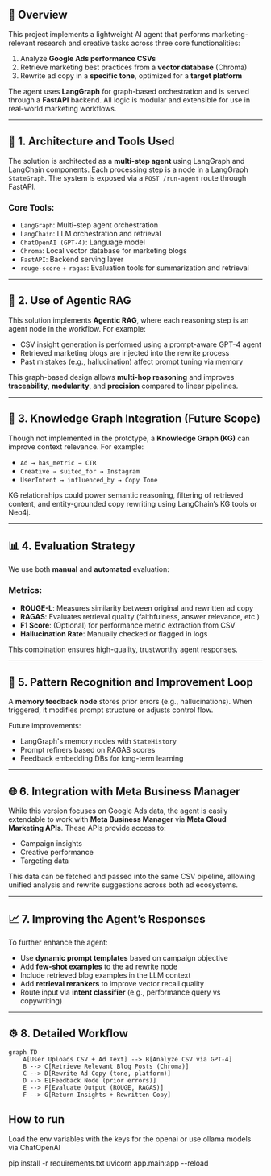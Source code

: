 
## 🧠 Overview

This project implements a lightweight AI agent that performs marketing-relevant research and creative tasks across three core functionalities:

1. Analyze **Google Ads performance CSVs**
2. Retrieve marketing best practices from a **vector database** (Chroma)
3. Rewrite ad copy in a **specific tone**, optimized for a **target platform**

The agent uses **LangGraph** for graph-based orchestration and is served through a **FastAPI** backend. All logic is modular and extensible for use in real-world marketing workflows.

---

## 🧱 1. Architecture and Tools Used

The solution is architected as a **multi-step agent** using LangGraph and LangChain components. Each processing step is a node in a LangGraph `StateGraph`. The system is exposed via a `POST /run-agent` route through FastAPI.

### Core Tools:
- `LangGraph`: Multi-step agent orchestration
- `LangChain`: LLM orchestration and retrieval
- `ChatOpenAI (GPT-4)`: Language model
- `Chroma`: Local vector database for marketing blogs
- `FastAPI`: Backend serving layer
- `rouge-score` + `ragas`: Evaluation tools for summarization and retrieval

---

## 🔁 2. Use of Agentic RAG

This solution implements **Agentic RAG**, where each reasoning step is an agent node in the workflow. For example:

- CSV insight generation is performed using a prompt-aware GPT-4 agent
- Retrieved marketing blogs are injected into the rewrite process
- Past mistakes (e.g., hallucination) affect prompt tuning via memory

This graph-based design allows **multi-hop reasoning** and improves **traceability**, **modularity**, and **precision** compared to linear pipelines.

---

## 🧠 3. Knowledge Graph Integration (Future Scope)

Though not implemented in the prototype, a **Knowledge Graph (KG)** can improve context relevance. For example:

- `Ad → has_metric → CTR`
- `Creative → suited_for → Instagram`
- `UserIntent → influenced_by → Copy Tone`

KG relationships could power semantic reasoning, filtering of retrieved content, and entity-grounded copy rewriting using LangChain’s KG tools or Neo4j.

---

## 📊 4. Evaluation Strategy

We use both **manual** and **automated** evaluation:

### Metrics:
- **ROUGE-L**: Measures similarity between original and rewritten ad copy
- **RAGAS**: Evaluates retrieval quality (faithfulness, answer relevance, etc.)
- **F1 Score**: (Optional) for performance metric extraction from CSV
- **Hallucination Rate**: Manually checked or flagged in logs

This combination ensures high-quality, trustworthy agent responses.

---

## 🔄 5. Pattern Recognition and Improvement Loop

A **memory feedback node** stores prior errors (e.g., hallucinations). When triggered, it modifies prompt structure or adjusts control flow.

Future improvements:
- LangGraph's memory nodes with `StateHistory`
- Prompt refiners based on RAGAS scores
- Feedback embedding DBs for long-term learning

---

## 🌐 6. Integration with Meta Business Manager

While this version focuses on Google Ads data, the agent is easily extendable to work with **Meta Business Manager** via **Meta Cloud Marketing APIs**. These APIs provide access to:

- Campaign insights
- Creative performance
- Targeting data

This data can be fetched and passed into the same CSV pipeline, allowing unified analysis and rewrite suggestions across both ad ecosystems.

---

## 📈 7. Improving the Agent’s Responses

To further enhance the agent:
- Use **dynamic prompt templates** based on campaign objective
- Add **few-shot examples** to the ad rewrite node
- Include retrieved blog examples in the LLM context
- Add **retrieval rerankers** to improve vector recall quality
- Route input via **intent classifier** (e.g., performance query vs copywriting)

---

## ⚙️ 8. Detailed Workflow

```mermaid
graph TD
    A[User Uploads CSV + Ad Text] --> B[Analyze CSV via GPT-4]
    B --> C[Retrieve Relevant Blog Posts (Chroma)]
    C --> D[Rewrite Ad Copy (tone, platform)]
    D --> E[Feedback Node (prior errors)]
    E --> F[Evaluate Output (ROUGE, RAGAS)]
    F --> G[Return Insights + Rewritten Copy]
```

## How to run

Load the env variables with the keys for the openai or use ollama models via ChatOpenAI

pip install -r requirements.txt
uvicorn app.main:app --reload

